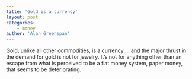 ```yaml
---
title: 'Gold is a currency'
layout: post
categories:
    - money
author: 'Alan Greenspan'
---
```


Gold, unlike all other commodities, is a currency … and the major thrust in the demand for gold is not for jewelry. It’s not for anything other than an escape from what is perceived to be a fiat money system, paper money, that seems to be deteriorating.